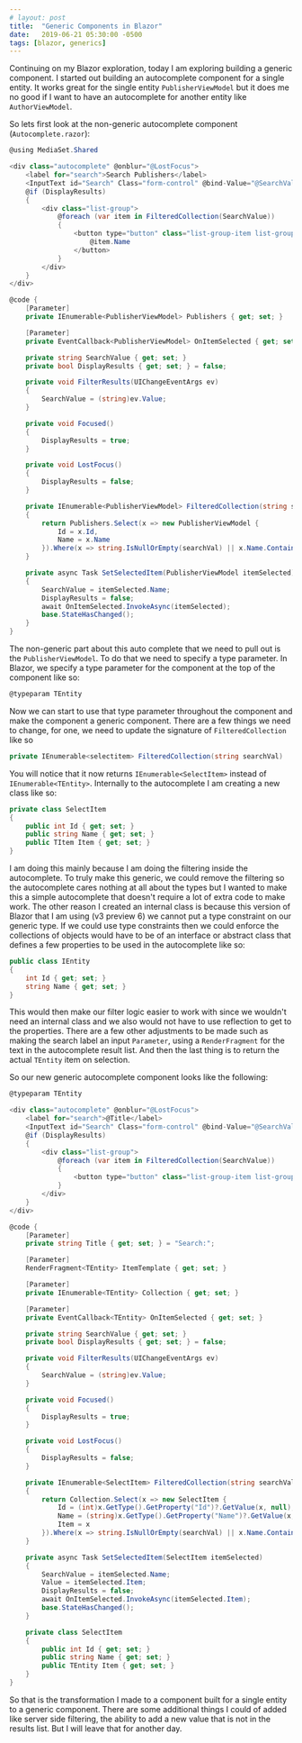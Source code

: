 ```yaml
---
# layout: post
title:  "Generic Components in Blazor"
date:   2019-06-21 05:30:00 -0500
tags: [blazor, generics]
---
```

Continuing on my Blazor exploration, today I am exploring building a generic component.  I started out building an autocomplete component for a single entity.  It works great for the single entity `PublisherViewModel` but it does me no good if I want to have an autocomplete for another entity like `AuthorViewModel`.

So lets first look at the non-generic autocomplete component (`Autocomplete.razor`):
```csharp
@using MediaSet.Shared

<div class="autocomplete" @onblur="@LostFocus">
    <label for="search">Search Publishers</label>
    <InputText id="Search" Class="form-control" @bind-Value="@SearchValue" @oninput="@FilterResults" @onfocus="@Focused" />
    @if (DisplayResults)
    {
        <div class="list-group">
            @foreach (var item in FilteredCollection(SearchValue))
            {
                <button type="button" class="list-group-item list-group-item-action" @onclick="@(async (e) => await SetSelectedItem(item))">
                    @item.Name
                </button>
            }
        </div>
    }
</div>

@code {
    [Parameter]
    private IEnumerable<PublisherViewModel> Publishers { get; set; }

    [Parameter]
    private EventCallback<PublisherViewModel> OnItemSelected { get; set; }

    private string SearchValue { get; set; }
    private bool DisplayResults { get; set; } = false;

    private void FilterResults(UIChangeEventArgs ev)
    {
        SearchValue = (string)ev.Value;
    }

    private void Focused()
    {
        DisplayResults = true;
    }

    private void LostFocus()
    {
        DisplayResults = false;
    }

    private IEnumerable<PublisherViewModel> FilteredCollection(string searchVal)
    {
        return Publishers.Select(x => new PublisherViewModel {
            Id = x.Id,
            Name = x.Name
        }).Where(x => string.IsNullOrEmpty(searchVal) || x.Name.Contains(searchVal));
    }

    private async Task SetSelectedItem(PublisherViewModel itemSelected)
    {
        SearchValue = itemSelected.Name;
        DisplayResults = false;
        await OnItemSelected.InvokeAsync(itemSelected);
        base.StateHasChanged();
    }
}
```

The non-generic part about this auto complete that we need to pull out is the `PublisherViewModel`.  To do that we need to specify a type parameter.  In Blazor, we specify a type parameter for the component at the top of the component like so:

```csharp
@typeparam TEntity
```

Now we can start to use that type parameter throughout the component and make the component a generic component.
There are a few things we need to change, for one, we need to update the signature of `FilteredCollection` like so

```csharp
private IEnumerable<selectitem> FilteredCollection(string searchVal)
```

You will notice that it now returns `IEnumerable<SelectItem>` instead of `IEnumerable<TEntity>`. Internally to the autocomplete I am creating a new class like so:

```csharp
private class SelectItem
{
    public int Id { get; set; }
    public string Name { get; set; }
    public TItem Item { get; set; }
}
```

I am doing this mainly because I am doing the filtering inside the autocomplete. To truly make this generic, we could remove the filtering so the autocomplete cares nothing at all about the types but I wanted to make this a simple autocomplete that doesn't require a lot of extra code to make work. The other reason I created an internal class is because this version of Blazor that I am using (v3 preview 6) we cannot put a type constraint on our generic type. If we could use type constraints then we could enforce the collections of objects would have to be of an interface or abstract class that defines a few properties to be used in the autocomplete like so:

```csharp
public class IEntity
{
    int Id { get; set; }
    string Name { get; set; }
}
```

This would then make our filter logic easier to work with since we wouldn't need an internal class and we also would not have to use reflection to get to the properties.  There are a few other adjustments to be made such as making the search label an input `Parameter`, using a `RenderFragment` for the text in the autocomplete result list.  And then the last thing is to return the actual `TEntity` item on selection.

So our new generic autocomplete component looks like the following:

```csharp
@typeparam TEntity

<div class="autocomplete" @onblur="@LostFocus">
    <label for="search">@Title</label>
    <InputText id="Search" Class="form-control" @bind-Value="@SearchValue" @oninput="@FilterResults" @onfocus="@Focused" />
    @if (DisplayResults)
    {
        <div class="list-group">
            @foreach (var item in FilteredCollection(SearchValue))
            {
                <button type="button" class="list-group-item list-group-item-action" @onclick="@(async (e) => await SetSelectedItem(item))">@ItemTemplate(item.Item)</button>
            }
        </div>
    }
</div>

@code {
    [Parameter]
    private string Title { get; set; } = "Search:";

    [Parameter]
    RenderFragment<TEntity> ItemTemplate { get; set; }

    [Parameter]
    private IEnumerable<TEntity> Collection { get; set; }

    [Parameter]
    private EventCallback<TEntity> OnItemSelected { get; set; }

    private string SearchValue { get; set; }
    private bool DisplayResults { get; set; } = false;

    private void FilterResults(UIChangeEventArgs ev)
    {
        SearchValue = (string)ev.Value;
    }

    private void Focused()
    {
        DisplayResults = true;
    }

    private void LostFocus()
    {
        DisplayResults = false;
    }

    private IEnumerable<SelectItem> FilteredCollection(string searchVal)
    {
        return Collection.Select(x => new SelectItem {
            Id = (int)x.GetType().GetProperty("Id")?.GetValue(x, null),
            Name = (string)x.GetType().GetProperty("Name")?.GetValue(x, null),
            Item = x
        }).Where(x => string.IsNullOrEmpty(searchVal) || x.Name.Contains(searchVal));
    }

    private async Task SetSelectedItem(SelectItem itemSelected)
    {
        SearchValue = itemSelected.Name;
        Value = itemSelected.Item;
        DisplayResults = false;
        await OnItemSelected.InvokeAsync(itemSelected.Item);
        base.StateHasChanged();
    }

    private class SelectItem
    {
        public int Id { get; set; }
        public string Name { get; set; }
        public TEntity Item { get; set; }
    }
}
```

So that is the transformation I made to a component built for a single entity to a generic component.  There are some additional things I could of added like server side filtering, the ability to add a new value that is not in the results list.  But I will leave that for another day.